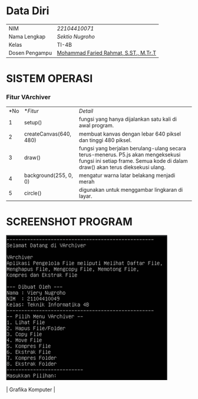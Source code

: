 # Data Diri

|  |  |
|--|--|
| NIM | *22104410071* |
| Nama Lengkap | *Sektio Nugroho* |
| Kelas | TI-4B |
| Dosen Pengampu | [Mohammad Faried Rahmat, S.ST., M.Tr.T](https://github.com/fariedrahmat) |

# SISTEM OPERASI
### Fitur VArchiver
|  |  |  |
|--|--|--|
|*No| **Fitur* | *Detail* |
| 1 | setup() | fungsi yang hanya dijalankan satu kali di awal program. |
| 2 | createCanvas(640, 480) | membuat kanvas dengan lebar 640 piksel dan tinggi 480 piksel.|
| 3 | draw() | fungsi yang berjalan berulang-ulang secara terus-menerus. P5.js akan mengeksekusi fungsi ini setiap frame. Semua kode di dalam draw() akan terus dieksekusi ulang. |
| 4 | background(255, 0, 0) | mengatur warna latar belakang menjadi merah |
| 5 | circle() | digunakan untuk menggambar lingkaran di layar. |


# SCREENSHOT PROGRAM
![Aplikasi Gue](https://github.com/vierynugroho/UAS-praktikum_SistemOperasi/blob/main/VArchiver.png?raw=true)

|  Grafika Komputer  |

